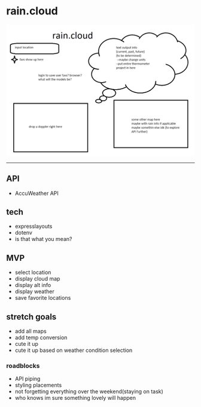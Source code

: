 # rain.cloud

<img src="./laincloud.png" alt="mockup weather app" />

---

## API

* AccuWeather API

## tech

* expresslayouts
* dotenv
* is that what you mean?

## MVP

* select location
* display cloud map
* display alt info
* display weather
* save favorite locations

## stretch goals

* add all maps
* add temp conversion
* cute it up
* cute it up based on weather condition selection

### roadblocks

* API piping
* styling placements
* not forgetting everything over the weekend(staying on task)
* who knows im sure something lovely will happen